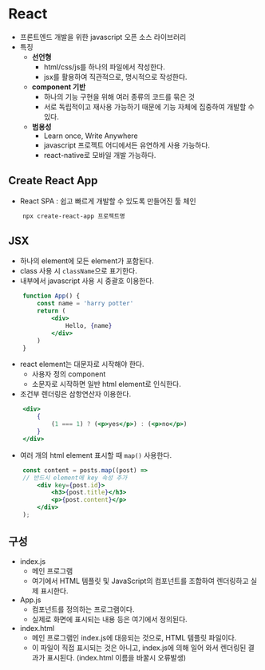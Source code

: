 # React

* 프론트엔드 개발을 위한 javascript 오픈 소스 라이브러리
* 특징
  * **선언형**
    * html/css/js를 하나의 파일에서 작성한다.
    * jsx를 활용하여 직관적으로, 명시적으로 작성한다.
  * **component 기반**
    * 하나의 기능 구현을 위해 여러 종류의 코드를 묶은 것
    * 서로 독립적이고 재사용 가능하기 때문에 기능 자체에 집중하여 개발할 수 있다.
  * **범용성**
    * Learn once, Write Anywhere
    * javascript 프로젝트 어디에서든 유연하게 사용 가능하다.
    * react-native로 모바일 개발 가능하다.

## Create React App

* React SPA : 쉽고 빠르게 개발할 수 있도록 만들어진 툴 체인
``` bash
    npx create-react-app 프로젝트명
```

## JSX

* 하나의 element에 모든 element가 포함된다.
* class 사용 시 `className`으로 표기한다.
* 내부에서 javascript 사용 시 중괄호 이용한다.
```jsx
    function App() {
        const name = 'harry potter'
        return (
            <div>
                Hello, {name}
            </div>
        )
    }
```
* react element는 대문자로 시작해야 한다.
  * 사용자 정의 component
  * 소문자로 시작하면 일반 html element로 인식한다.
* 조건부 렌더링은 삼항연산자 이용한다.
```jsx
    <div>
        {
            (1 === 1) ? (<p>yes</p>) : (<p>no</p>)   
        }
    </div>
```
* 여러 개의 html element 표시할 때 `map()` 사용한다.
``` jsx
    const content = posts.map((post) => 
    // 반드시 element에 key 속성 추가
        <div key={post.id}>
            <h3>{post.title}</h3>
            <p>{post.content}</p>
        </div>
    );
```

## 구성 

* index.js
  * 메인 프로그램
  * 여기에서 HTML 템플릿 및 JavaScript의 컴포넌트를 조합하여 렌더링하고 실제 표시한다.
* App.js
  * 컴포넌트를 정의하는 프로그램이다. 
  * 실제로 화면에 표시되는 내용 등은 여기에서 정의된다.
* index.html
  * 메인 프로그램인 index.js에 대응되는 것으로, HTML 템플릿 파일이다. 
  * 이 파일이 직접 표시되는 것은 아니고, index.js에 의해 일어 와서 렌더링된 결과가 표시된다. (index.html 이름을 바꿀시 오류발생)